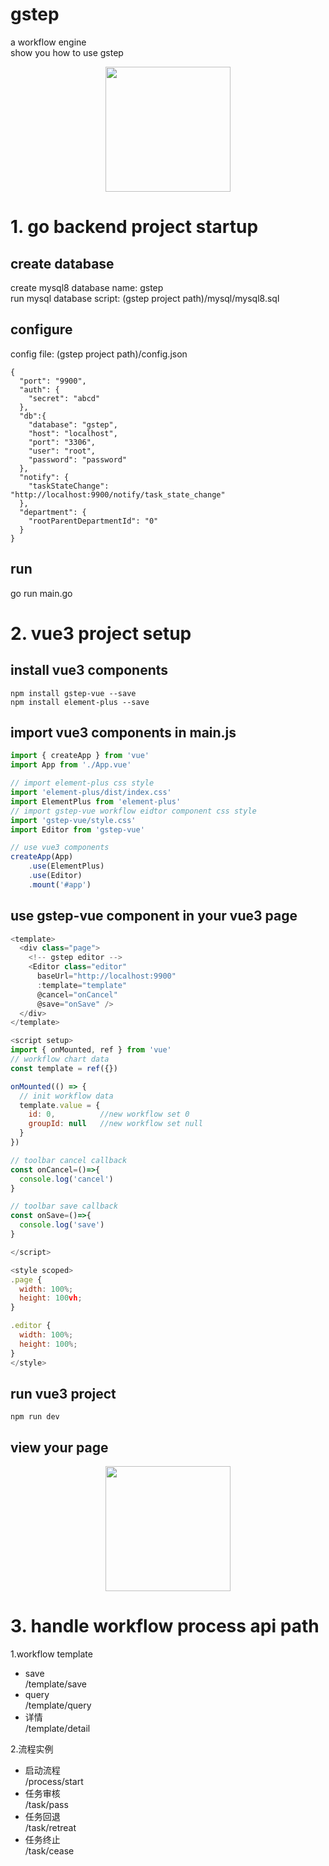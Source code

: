 # gstep
a workflow engine  
show you how to use gstep


<p align="center">
    <img width="200" height="200" src="https://www.bqdnao.com/faceroop-static/gstep_logo.png">
</p>

# 1. go backend project startup
## create database
create mysql8 database name: gstep  
run mysql database script: (gstep project path)/mysql/mysql8.sql

## configure
config file: (gstep project path)/config.json
```
{
  "port": "9900",
  "auth": {
    "secret": "abcd"
  },
  "db":{
    "database": "gstep",
    "host": "localhost",
    "port": "3306",
    "user": "root",
    "password": "password"
  },
  "notify": {
    "taskStateChange": "http://localhost:9900/notify/task_state_change"
  },
  "department": {
    "rootParentDepartmentId": "0"
  }
}
```

## run
go run main.go



# 2. vue3 project setup
## install vue3 components
```
npm install gstep-vue --save
npm install element-plus --save
```

## import vue3 components in main.js
```js
import { createApp } from 'vue'
import App from './App.vue'

// import element-plus css style
import 'element-plus/dist/index.css'
import ElementPlus from 'element-plus'
// import gstep-vue workflow eidtor component css style
import 'gstep-vue/style.css'
import Editor from 'gstep-vue'

// use vue3 components
createApp(App)
    .use(ElementPlus)
    .use(Editor)
    .mount('#app')
```

## use gstep-vue component in your vue3 page
```js
<template>
  <div class="page">
    <!-- gstep editor -->
    <Editor class="editor" 
      baseUrl="http://localhost:9900" 
      :template="template"
      @cancel="onCancel"
      @save="onSave" />
  </div>
</template>

<script setup>
import { onMounted, ref } from 'vue'
// workflow chart data
const template = ref({})

onMounted(() => {
  // init workflow data
  template.value = {
    id: 0,          //new workflow set 0
    groupId: null   //new workflow set null
  }
})

// toolbar cancel callback
const onCancel=()=>{
  console.log('cancel')
}

// toolbar save callback
const onSave=()=>{
  console.log('save')
}

</script>

<style scoped>
.page {
  width: 100%;
  height: 100vh;
}

.editor {
  width: 100%;
  height: 100%;
}
</style>
```

## run vue3 project
```
npm run dev
```

## view your page
<p align="center">
    <img width="200" height="200" src="https://www.bqdnao.com/faceroop-static/gstep_vue.jpeg">
</p>

# 3. handle workflow process api path
1.workflow template  
+ save  
/template/save  
+ query  
/template/query  
+ 详情  
/template/detail  

2.流程实例  
+ 启动流程  
/process/start  
+ 任务审核  
/task/pass  
+ 任务回退  
/task/retreat  
+ 任务终止  
/task/cease  
